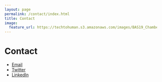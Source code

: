 ```yaml
---
layout: page
permalink: /contact/index.html
title: Contact
image:
  feature_url: https://techtohuman.s3.amazonaws.com/images/BAS19_Chambers_Prakash.JPG
---
```


# Contact 

* [Email](mailto:lucy@fedia.net) 
* [Twitter](https://twitter.com/lucyfedia) 
* [LinkedIn](http://uk.linkedin.com/in/lucyfedia) 

